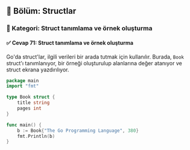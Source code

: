 ## 📘 Bölüm: Structlar  
### 🔹 Kategori: Struct tanımlama ve örnek oluşturma  
#### ✅ Cevap 71: Struct tanımlama ve örnek oluşturma

Go'da struct'lar, ilgili verileri bir arada tutmak için kullanılır. Burada, `Book` struct'ı tanımlanıyor, bir örneği oluşturulup alanlarına değer atanıyor ve struct ekrana yazdırılıyor.

```go
package main
import "fmt"

type Book struct {
    title string
    pages int
}

func main() {
    b := Book{"The Go Programming Language", 380}
    fmt.Println(b)
}
```
